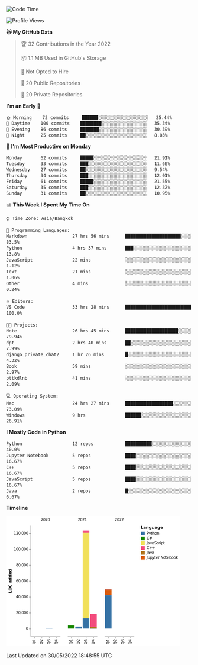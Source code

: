 <!--START_SECTION:waka-->
![Code Time](http://img.shields.io/badge/Code%20Time-0%20secs-blue)

![Profile Views](http://img.shields.io/badge/Profile%20Views-6-blue)

**🐱 My GitHub Data** 

> 🏆 32 Contributions in the Year 2022
 > 
> 📦 1.1 MB Used in GitHub's Storage 
 > 
> 🚫 Not Opted to Hire
 > 
> 📜 20 Public Repositories 
 > 
> 🔑 20 Private Repositories  
 > 
**I'm an Early 🐤** 

```text
🌞 Morning    72 commits     ██████░░░░░░░░░░░░░░░░░░░   25.44% 
🌆 Daytime    100 commits    ████████░░░░░░░░░░░░░░░░░   35.34% 
🌃 Evening    86 commits     ███████░░░░░░░░░░░░░░░░░░   30.39% 
🌙 Night      25 commits     ██░░░░░░░░░░░░░░░░░░░░░░░   8.83%

```
📅 **I'm Most Productive on Monday** 

```text
Monday       62 commits     █████░░░░░░░░░░░░░░░░░░░░   21.91% 
Tuesday      33 commits     ███░░░░░░░░░░░░░░░░░░░░░░   11.66% 
Wednesday    27 commits     ██░░░░░░░░░░░░░░░░░░░░░░░   9.54% 
Thursday     34 commits     ███░░░░░░░░░░░░░░░░░░░░░░   12.01% 
Friday       61 commits     █████░░░░░░░░░░░░░░░░░░░░   21.55% 
Saturday     35 commits     ███░░░░░░░░░░░░░░░░░░░░░░   12.37% 
Sunday       31 commits     ██░░░░░░░░░░░░░░░░░░░░░░░   10.95%

```


📊 **This Week I Spent My Time On** 

```text
⌚︎ Time Zone: Asia/Bangkok

💬 Programming Languages: 
Markdown                 27 hrs 56 mins      █████████████████████░░░░   83.5% 
Python                   4 hrs 37 mins       ███░░░░░░░░░░░░░░░░░░░░░░   13.8% 
JavaScript               22 mins             ░░░░░░░░░░░░░░░░░░░░░░░░░   1.12% 
Text                     21 mins             ░░░░░░░░░░░░░░░░░░░░░░░░░   1.06% 
Other                    4 mins              ░░░░░░░░░░░░░░░░░░░░░░░░░   0.24%

🔥 Editors: 
VS Code                  33 hrs 28 mins      █████████████████████████   100.0%

🐱‍💻 Projects: 
Note                     26 hrs 45 mins      ████████████████████░░░░░   79.94% 
dpt                      2 hrs 40 mins       ██░░░░░░░░░░░░░░░░░░░░░░░   7.99% 
django_private_chat2     1 hr 26 mins        █░░░░░░░░░░░░░░░░░░░░░░░░   4.32% 
Book                     59 mins             ░░░░░░░░░░░░░░░░░░░░░░░░░   2.97% 
pttkdlnb                 41 mins             ░░░░░░░░░░░░░░░░░░░░░░░░░   2.09%

💻 Operating System: 
Mac                      24 hrs 27 mins      ██████████████████░░░░░░░   73.09% 
Windows                  9 hrs               ██████░░░░░░░░░░░░░░░░░░░   26.91%

```

**I Mostly Code in Python** 

```text
Python                   12 repos            ██████████░░░░░░░░░░░░░░░   40.0% 
Jupyter Notebook         5 repos             ████░░░░░░░░░░░░░░░░░░░░░   16.67% 
C++                      5 repos             ████░░░░░░░░░░░░░░░░░░░░░   16.67% 
JavaScript               5 repos             ████░░░░░░░░░░░░░░░░░░░░░   16.67% 
Java                     2 repos             █░░░░░░░░░░░░░░░░░░░░░░░░   6.67%

```


**Timeline**

![Chart not found](https://raw.githubusercontent.com/pntt3011/pntt3011/main/charts/bar_graph.png) 


 Last Updated on 30/05/2022 18:48:55 UTC
<!--END_SECTION:waka-->
